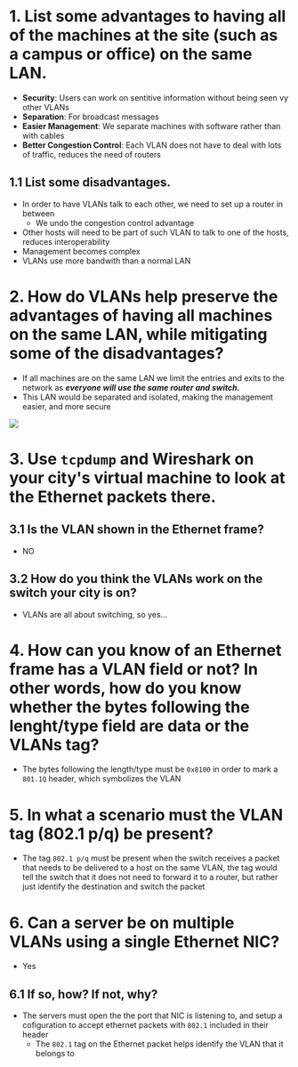 # 1. List some advantages to having all of the machines at the site (such as a campus or office) on the same LAN.

- **Security**: Users can work on sentitive information without being seen vy other VLANs
- **Separation**: For broadcast messages
- **Easier Management**: We separate machines with software rather than with cables
- **Better Congestion Control**: Each VLAN does not have to deal with lots of traffic, reduces the need of routers

## 1.1 List some disadvantages.

- In order to have VLANs talk to each other, we need to set up a router in between
    - We undo the congestion control advantage
- Other hosts will need to be part of such VLAN to talk to one of the hosts, reduces interoperability
- Management becomes complex
- VLANs use more bandwith than a normal LAN

# 2. How do VLANs help preserve the advantages of having all machines on the same LAN, while mitigating some of the disadvantages?

- If all machines are on the same LAN we limit the entries and exits to the network as **_everyone will use the same router and switch._**
- This LAN would be separated and isolated, making the management easier, and more secure

![](https://wiki.mikrotik.com/images/9/9a/Image12005.gif)

# 3. Use `tcpdump` and Wireshark on your city's virtual machine to look at the Ethernet packets there.

## 3.1 Is the VLAN shown in the Ethernet frame?

- NO

## 3.2 How do you think the VLANs work on the switch your city is on?

- VLANs are all about switching, so yes...

# 4. How can you know of an Ethernet frame has a VLAN field or not? In other words, how do you know whether the bytes following the lenght/type field are data or the VLANs tag?

- The bytes following the length/type must be `0x8100` in order to mark a `801.1Q` header, which symbolizes the VLAN

# 5. In what a scenario must the VLAN tag (802.1 p/q) be present?

- The tag `802.1 p/q` must be present when the switch receives a packet that needs to be delivered to a host on the same VLAN, the tag would tell the switch that it does not need to forward it to a router, but rather just identify the destination and switch the packet

# 6. Can a server be on multiple VLANs using a single Ethernet NIC?

- Yes

## 6.1 If so, how? If not, why?

- The servers must open the the port that NIC is listening to, and setup a cofiguration to accept ethernet packets with `802.1` included in their header
    - The `802.1` tag on the Ethernet packet helps identify the VLAN that it belongs to